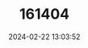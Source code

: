 ---
title: "161404"
category: "Squalus montalbani"
draft: false
date: 2024-02-22 13:03:52
languages:
  English: ["Philippine Spurdog"]
---